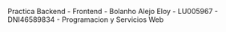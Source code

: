 Practica Backend - Frontend - Bolanho Alejo Eloy - LU005967 - DNI46589834 - Programacion y Servicios Web
